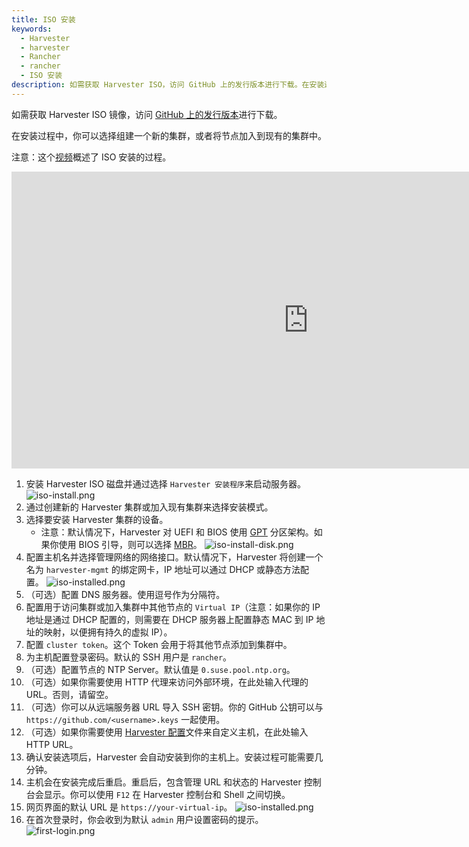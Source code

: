 ```yaml
---
title: ISO 安装
keywords:
  - Harvester
  - harvester
  - Rancher
  - rancher
  - ISO 安装
description: 如需获取 Harvester ISO，访问 GitHub 上的发行版本进行下载。在安装过程中，你可以选择组建一个新的集群，或者将节点加入到现有的集群中。
---
```


如需获取 Harvester ISO 镜像，访问 [GitHub 上的发行版本](https://github.com/harvester/harvester/releases)进行下载。

在安装过程中，你可以选择组建一个新的集群，或者将节点加入到现有的集群中。

注意：这个[视频](https://youtu.be/X0VIGZ_lExQ)概述了 ISO 安装的过程。

<div class="text-center">
<iframe width="950" height="475" src="https://www.youtube.com/embed/X0VIGZ_lExQ" title="YouTube video player" frameborder="0" allow="accelerometer; autoplay; clipboard-write; encrypted-media; gyroscope; picture-in-picture" allowfullscreen></iframe>
</div>

1. 安装 Harvester ISO 磁盘并通过选择 `Harvester 安装程序`来启动服务器。
   ![iso-install.png](./assets/iso-install.png)
1. 通过创建新的 Harvester 集群或加入现有集群来选择安装模式。
1. 选择要安装 Harvester 集群的设备。
   - 注意：默认情况下，Harvester 对 UEFI 和 BIOS 使用 [GPT](https://en.wikipedia.org/wiki/GUID_Partition_Table) 分区架构。如果你使用 BIOS 引导，则可以选择 [MBR](https://en.wikipedia.org/wiki/Master_boot_record)。
      ![iso-install-disk.png](./assets/iso-install-disk.png)
1. 配置主机名并选择管理网络的网络接口。默认情况下，Harvester 将创建一个名为 `harvester-mgmt` 的绑定网卡，IP 地址可以通过 DHCP 或静态方法配置。
   ![iso-installed.png](./assets/iso-nic-config.gif)
1. （可选）配置 DNS 服务器。使用逗号作为分隔符。
1. 配置用于访问集群或加入集群中其他节点的 `Virtual IP`（注意：如果你的 IP 地址是通过 DHCP 配置的，则需要在 DHCP 服务器上配置静态 MAC 到 IP 地址的映射，以便拥有持久的虚拟 IP）。
1. 配置 `cluster token`。这个 Token 会用于将其他节点添加到集群中。
1. 为主机配置登录密码。默认的 SSH 用户是 `rancher`。
1. （可选）配置节点的 NTP Server。默认值是 `0.suse.pool.ntp.org`。
1. （可选）如果你需要使用 HTTP 代理来访问外部环境，在此处输入代理的 URL。否则，请留空。
1. （可选）你可以从远端服务器 URL 导入 SSH 密钥。你的 GitHub 公钥可以与 `https://github.com/<username>.keys` 一起使用。
1. （可选）如果你需要使用 [Harvester 配置](./harvester-configuration.md)文件来自定义主机，在此处输入 HTTP URL。
1. 确认安装选项后，Harvester 会自动安装到你的主机上。安装过程可能需要几分钟。
1. 主机会在安装完成后重启。重启后，包含管理 URL 和状态的 Harvester 控制台会显示。你可以使用 `F12` 在 Harvester 控制台和 Shell 之间切换。
1. 网页界面的默认 URL 是 `https://your-virtual-ip`。
   ![iso-installed.png](./assets/iso-installed.png)
1. 在首次登录时，你会收到为默认 `admin` 用户设置密码的提示。
   ![first-login.png](./assets/first-time-login.png)
